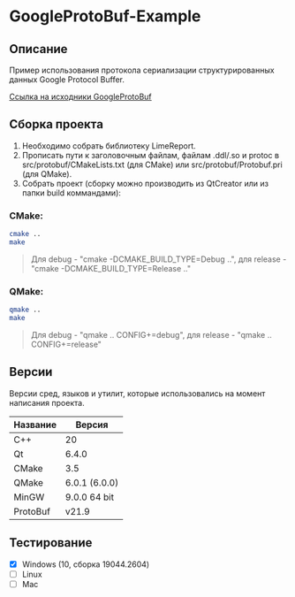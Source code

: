 # GoogleProtoBuf-Example

## Описание

Пример использования протокола сериализации структурированных данных Google Protocol Buffer.

[Ссылка на исходники GoogleProtoBuf](https://github.com/protocolbuffers/protobuf "GoogleProtoBuf")

## Сборка проекта

1. Необходимо собрать библиотеку LimeReport.
2. Прописать пути к заголовочным файлам, файлам .ddl/.so и protoc в src/protobuf/CMakeLists.txt (для CMake) или src/protobuf/Protobuf.pri (для QMake).
3. Собрать проект (cборку можно производить из QtCreator или из папки build коммандами):

### CMake:

```bash
cmake ..
make
```
> Для debug - "cmake -DCMAKE_BUILD_TYPE=Debug ..", для release - "cmake -DCMAKE_BUILD_TYPE=Release .."

### QMake:

```bash
qmake ..
make
```
> Для debug - "qmake .. CONFIG+=debug", для release - "qmake .. CONFIG+=release"

## Версии

Версии сред, языков и утилит, которые использовались на момент написания проекта.

| Название   | Версия               |
| -----------|----------------------|
| C++        | 20                   |
| Qt         | 6.4.0                |
| CMake      | 3.5                  |
| QMake      | 6.0.1 (6.0.0)        |
| MinGW      | 9.0.0 64 bit         |
| ProtoBuf   | v21.9                |

## Тестирование

- [x] Windows (10, сборка 19044.2604)
- [ ] Linux
- [ ] Mac
